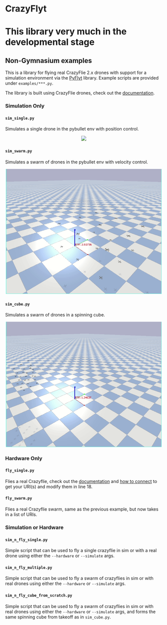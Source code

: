 # CrazyFlyt

# This library very much in the developmental stage

## Non-Gymnasium examples

This is a library for flying real CrazyFlie 2.x drones with support for a simulation environment via the [PyFlyt](https://github.com/jjshoots/PyFlyt) library.
Example scripts are provided under `examples/***.py`.

The library is built using CrazyFlie drones, check out the [documentation](https://www.bitcraze.io/documentation/tutorials/getting-started-with-crazyflie-2-x/).

### Simulation Only

#### `sim_single.py`
Simulates a single drone in the pybullet env with position control.
<p align="center">
    <img src="/readme_assets/simulate_single.gif" width="500px"/>
</p>

#### `sim_swarm.py`
Simulates a swarm of drones in the pybullet env with velocity control.
<p align="center">
    <img src="/readme_assets/simulate_swarm.gif" width="500px"/>
</p>

#### `sim_cube.py`
Simulates a swarm of drones in a spinning cube.
<p align="center">
    <img src="/readme_assets/simulate_cube.gif" width="500px"/>
</p>

### Hardware Only

#### `fly_single.py`
Flies a real Crazyflie, check out the [documentation](https://www.bitcraze.io/documentation/tutorials/getting-started-with-crazyflie-2-x/) and [how to connect](https://www.bitcraze.io/documentation/tutorials/getting-started-with-crazyflie-2-x/#config-client) to get your URI(s) and modify them in line 18.

#### `fly_swarm.py`
Flies a real Crazyflie swarm, same as the previous example, but now takes in a list of URIs.

### Simulation or Hardware

#### `sim_n_fly_single.py`
Simple script that can be used to fly a single crazyflie in sim or with a real drone using either the `--hardware` or `--simulate` args.

#### `sim_n_fly_multiple.py`
Simple script that can be used to fly a swarm of crazyflies in sim or with real drones using either the `--hardware` or `--simulate` args.

#### `sim_n_fly_cube_from_scratch.py`
Simple script that can be used to fly a swarm of crazyflies in sim or with real drones using either the `--hardware` or `--simulate` args, and forms the same spinning cube from takeoff as in `sim_cube.py`.

